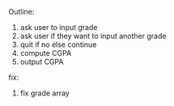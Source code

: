 Outline:

1. ask user to input grade
2. ask user if they want to input another grade
3. quit if no else continue
4. compute CGPA
5. output CGPA

fix:

1. fix grade array
